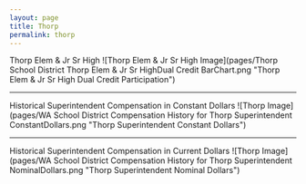 ```yaml
---
layout: page
title: Thorp
permalink: thorp
---
```



Thorp Elem & Jr Sr High
![Thorp Elem & Jr Sr High Image](pages/Thorp School District Thorp Elem & Jr Sr HighDual Credit BarChart.png "Thorp Elem & Jr Sr High Dual Credit Participation")

___

Historical Superintendent Compensation in Constant Dollars
![Thorp Image](pages/WA School District Compensation History for Thorp Superintendent ConstantDollars.png "Thorp Superintendent Constant Dollars")

___

Historical Superintendent Compensation in Current Dollars
![Thorp Image](pages/WA School District Compensation History for Thorp Superintendent NominalDollars.png "Thorp Superintendent Nominal Dollars")